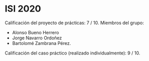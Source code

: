 # ISI 2020

Calificación del proyecto de prácticas: 7 / 10. 
Miembros del grupo: 
* Alonso Bueno Herrero
* Jorge Navarro Ordoñez
* Bartolomé Zambrana Pérez.

Calificación del caso práctico (realizado individualmente): 9 / 10.
